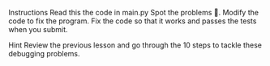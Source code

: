 Instructions
Read this the code in main.py
Spot the problems 🐞.
Modify the code to fix the program.
Fix the code so that it works and passes the tests when you submit.

Hint
Review the previous lesson and go through the 10 steps to tackle these debugging problems.
